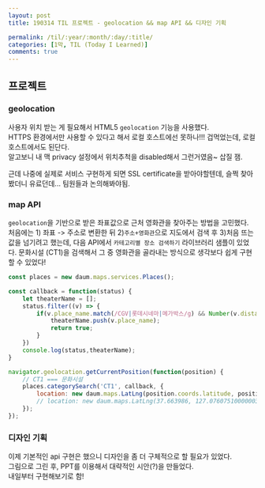 ```yaml
---
layout: post
title: 190314 TIL 프로젝트 - geolocation && map API && 디자인 기획

permalink: /til/:year/:month/:day/:title/
categories: [1막, TIL (Today I Learned)]
comments: true
---
```


## **프로젝트**

### **geolocation**

사용자 위치 받는 게 필요해서 HTML5 `geolocation` 기능을 사용했다.  
HTTPS 환경에서만 사용할 수 있다고 해서 로컬 호스트에선 못하나!!! 겁먹었는데, 로컬 호스트에서도 된단다.  
알고보니 내 맥 privacy 설정에서 위치추척을 disabled해서 그런거였음~ 삽질 잼.

근데 나중에 실제로 서비스 구현하게 되면 SSL certificate을 받아야할텐데, 슬쩍 찾아봤더니 유료던데... 팀원들과 논의해봐야됨.


### **map API**

`geolocation`을 기반으로 받은 좌표값으로 근처 영화관을 찾아주는 방법을 고민했다.  
처음에는 1) 좌표 -> 주소로 변환한 뒤 2)`주소+영화관`으로 지도에서 검색 후 3)처음 뜨는 값을 넘기려고 했는데, 다음 API에서 `카테고리별 장소 검색하기` 라이브러리 샘플이 있었다. 문화시설 (CT1)을 검색해서 그 중 영화관을 골라내는 방식으로 생각보다 쉽게 구현할 수 있었다!


```js
const places = new daum.maps.services.Places();

const callback = function(status) {
	let theaterName = [];
	status.filter((v) => {
		if(v.place_name.match(/CGV|롯데시네마|메가박스/g) && Number(v.distance) <= 2000) {
			theaterName.push(v.place_name);
			return true;
		}
	})
	console.log(status,theaterName);
}

navigator.geolocation.getCurrentPosition(function(position) {
	// CT1 === 문화시설
	places.categorySearch('CT1', callback, {
		location: new daum.maps.LatLng(position.coords.latitude, position.coords.longitude)
		// location: new daum.maps.LatLng(37.663986, 127.07607510000003)
	});
});
```

### **디자인 기획**

이제 기본적인 api 구현은 했으니 디자인을 좀 더 구체적으로 할 필요가 있었다.  
그림으로 그린 후, PPT를 이용해서 대략적인 시안(?)을 만들었다.  
내일부터 구현해보기로 함! 
